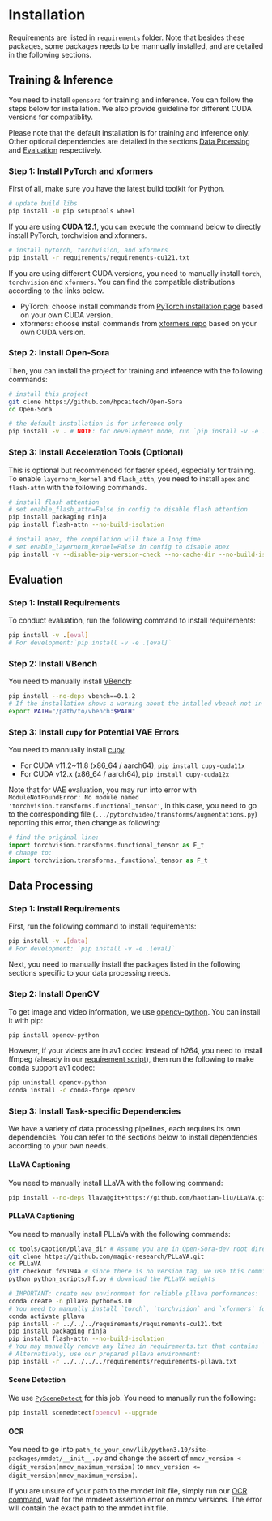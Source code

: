# Installation

Requirements are listed in `requirements` folder.
Note that besides these packages, some packages needs to be mannually installed, and are detailed in the following sections.

## Training & Inference

You need to install `opensora` for training and inference. You can follow the steps below for installation. We also provide guideline for different CUDA versions for compatiblity.

Please note that the default installation is for training and inference only. Other optional dependencies are detailed in the sections [Data Proessing](#data-processing) and [Evaluation](#evaluation) respectively.

### Step 1: Install PyTorch and xformers

First of all, make sure you have the latest build toolkit for Python.

```bash
# update build libs
pip install -U pip setuptools wheel
```

If you are using **CUDA 12.1**,  you can execute the command below to directly install PyTorch, torchvision and xformers.

```bash
# install pytorch, torchvision, and xformers
pip install -r requirements/requirements-cu121.txt
```

If you are using different CUDA versions, you need to manually install `torch`, `torchvision` and `xformers`. You can find the compatible distributions according to the links below.

- PyTorch: choose install commands from [PyTorch installation page](https://pytorch.org/get-started/locally/) based on your own CUDA version.
- xformers: choose install commands from [xformers repo](https://github.com/facebookresearch/xformers?tab=readme-ov-file#installing-xformers) based on your own CUDA version.

### Step 2: Install Open-Sora

Then, you can install the project for training and inference with the following commands:

```bash
# install this project
git clone https://github.com/hpcaitech/Open-Sora
cd Open-Sora

# the default installation is for inference only
pip install -v . # NOTE: for development mode, run `pip install -v -e .`
```

### Step 3: Install Acceleration Tools (Optional)

This is optional but recommended for faster speed, especially for training. To enable `layernorm_kernel` and `flash_attn`, you need to install `apex` and `flash-attn` with the following commands.

```bash
# install flash attention
# set enable_flash_attn=False in config to disable flash attention
pip install packaging ninja
pip install flash-attn --no-build-isolation

# install apex, the compilation will take a long time
# set enable_layernorm_kernel=False in config to disable apex
pip install -v --disable-pip-version-check --no-cache-dir --no-build-isolation --config-settings "--build-option=--cpp_ext" --config-settings "--build-option=--cuda_ext" git+https://github.com/NVIDIA/apex.git
```

## Evaluation

### Step 1: Install Requirements

To conduct evaluation, run the following command to install requirements:

```bash
pip install -v .[eval]
# For development:`pip install -v -e .[eval]`
```

### Step 2: Install VBench

You need to manually install [VBench](https://github.com/Vchitect/VBench):

```bash
pip install --no-deps vbench==0.1.2
# If the installation shows a warning about the intalled vbench not in PATH, you need to add it by:
export PATH="/path/to/vbench:$PATH"
```

### Step 3: Install `cupy` for Potential VAE Errors

You need to mannually install [cupy](https://docs.cupy.dev/en/stable/install.html).

- For CUDA v11.2~11.8 (x86_64 / aarch64), `pip install cupy-cuda11x`
- For CUDA v12.x (x86_64 / aarch64), `pip install cupy-cuda12x`

Note that for VAE evaluation, you may run into error with `ModuleNotFoundError: No module named 'torchvision.transforms.functional_tensor'`, in this case, you need to go to the corresponding file (`.../pytorchvideo/transforms/augmentations.py`) reporting this error, then change as following:

```python
# find the original line:
import torchvision.transforms.functional_tensor as F_t
# change to:
import torchvision.transforms._functional_tensor as F_t
```

## Data Processing

### Step 1: Install Requirements

First, run the following command to install requirements:

```bash
pip install -v .[data]
# For development: `pip install -v -e .[eval]`
```

Next, you need to manually install the packages listed in the following sections specific to your data processing needs.

### Step 2: Install OpenCV

To get image and video information, we use [opencv-python](https://github.com/opencv/opencv-python). You can install it with pip:

```bash
pip install opencv-python
```

However, if your videos are in av1 codec instead of h264, you need to install ffmpeg (already in our [requirement script](../requirements/requirements-data.txt)), then run the following to make conda support av1 codec:

```bash
pip uninstall opencv-python
conda install -c conda-forge opencv
```

### Step 3: Install Task-specific Dependencies

We have a variety of data processing pipelines, each requires its own dependencies. You can refer to the sections below to install dependencies according to your own needs.

#### LLaVA Captioning

You need to manually install LLaVA with the following command:

```bash
pip install --no-deps llava@git+https://github.com/haotian-liu/LLaVA.git@v1.2.2.post1
```

#### PLLaVA Captioning

You need to manually install PLLaVa with the following commands:

```bash
cd tools/caption/pllava_dir # Assume you are in Open-Sora-dev root directory
git clone https://github.com/magic-research/PLLaVA.git
cd PLLaVA
git checkout fd9194a # since there is no version tag, we use this commit
python python_scripts/hf.py # download the PLLaVA weights

# IMPORTANT: create new environment for reliable pllava performances:
conda create -n pllava python=3.10
# You need to manually install `torch`, `torchvision` and `xformers` for different CUDA versions, the following works for CUDA 12.1:
conda activate pllava
pip install -r ../../../requirements/requirements-cu121.txt
pip install packaging ninja
pip install flash-attn --no-build-isolation
# You may manually remove any lines in requirements.txt that contains `cu11`, then run `pip install -r requirements.txt`
# Alternatively, use our prepared pllava environment:
pip install -r ../../../../requirements/requirements-pllava.txt
```

#### Scene Detection

We use [`PySceneDetect`](https://github.com/Breakthrough/PySceneDetect) for this job. You need to manually run the following:

```bash
pip install scenedetect[opencv] --upgrade
```

#### OCR

You need to go into `path_to_your_env/lib/python3.10/site-packages/mmdet/__init__.py`
and change the assert of `mmcv_version < digit_version(mmcv_maximum_version)` to `mmcv_version <= digit_version(mmcv_maximum_version)`.

If you are unsure of your path to the mmdet init file, simply run our [OCR command](../tools/scoring/README.md), wait for the mmdeet assertion error on mmcv versions.
The error will contain the exact path to the mmdet init file.
